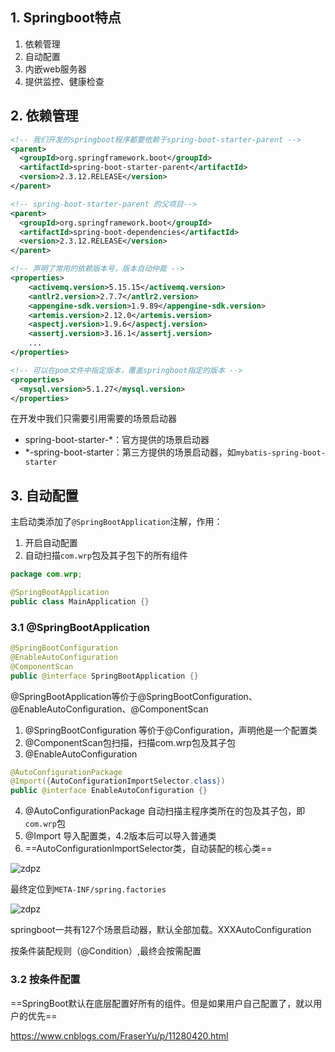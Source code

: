## 1. Springboot特点

1. 依赖管理
2. 自动配置
3. 内嵌web服务器
4. 提供监控、健康检查

## 2. 依赖管理

```xml
<!-- 我们开发的springboot程序都要依赖于spring-boot-starter-parent -->
<parent>
  <groupId>org.springframework.boot</groupId>
  <artifactId>spring-boot-starter-parent</artifactId>
  <version>2.3.12.RELEASE</version>
</parent>

<!-- spring-boot-starter-parent 的父项目-->
<parent>
  <groupId>org.springframework.boot</groupId>
  <artifactId>spring-boot-dependencies</artifactId>
  <version>2.3.12.RELEASE</version>
</parent>

<!-- 声明了常用的依赖版本号，版本自动仲裁 -->
<properties>
    <activemq.version>5.15.15</activemq.version>
    <antlr2.version>2.7.7</antlr2.version>
    <appengine-sdk.version>1.9.89</appengine-sdk.version>
    <artemis.version>2.12.0</artemis.version>
    <aspectj.version>1.9.6</aspectj.version>
    <assertj.version>3.16.1</assertj.version>
    ...
</properties>

<!-- 可以在pom文件中指定版本，覆盖springboot指定的版本 -->
<properties>
  <mysql.version>5.1.27</mysql.version>
</properties>
```

在开发中我们只需要引用需要的场景启动器

- spring-boot-starter-*：官方提供的场景启动器
- *-spring-boot-starter：第三方提供的场景启动器，如`mybatis-spring-boot-starter`

## 3. 自动配置

主启动类添加了`@SpringBootApplication`注解，作用：

1. 开启自动配置
2. 自动扫描`com.wrp`包及其子包下的所有组件

```java
package com.wrp;

@SpringBootApplication
public class MainApplication {}
```

### 3.1 @SpringBootApplication

```java
@SpringBootConfiguration
@EnableAutoConfiguration
@ComponentScan
public @interface SpringBootApplication {}
```

@SpringBootApplication等价于@SpringBootConfiguration、@EnableAutoConfiguration、@ComponentScan

1. @SpringBootConfiguration 等价于@Configuration，声明他是一个配置类
2. @ComponentScan包扫描，扫描com.wrp包及其子包
3. @EnableAutoConfiguration

```java
@AutoConfigurationPackage
@Import({AutoConfigurationImportSelector.class})
public @interface EnableAutoConfiguration {}
```

4. @AutoConfigurationPackage 自动扫描主程序类所在的包及其子包，即`com.wrp`包
5. @Import 导入配置类，4.2版本后可以导入普通类
6. ==AutoConfigurationImportSelector类，自动装配的核心类==

![zdpz](D:\Projects\xm\springboot20220325\public\images\2\zdzp.png)

最终定位到`META-INF/spring.factories`

![zdpz](D:\Projects\xm\springboot20220325\public\images\2\zdzp2.png)

springboot一共有127个场景启动器，默认全部加载。XXXAutoConfiguration

按条件装配规则（@Condition）,最终会按需配置

### 3.2 按条件配置

==SpringBoot默认在底层配置好所有的组件。但是如果用户自己配置了，就以用户的优先==

https://www.cnblogs.com/FraserYu/p/11280420.html